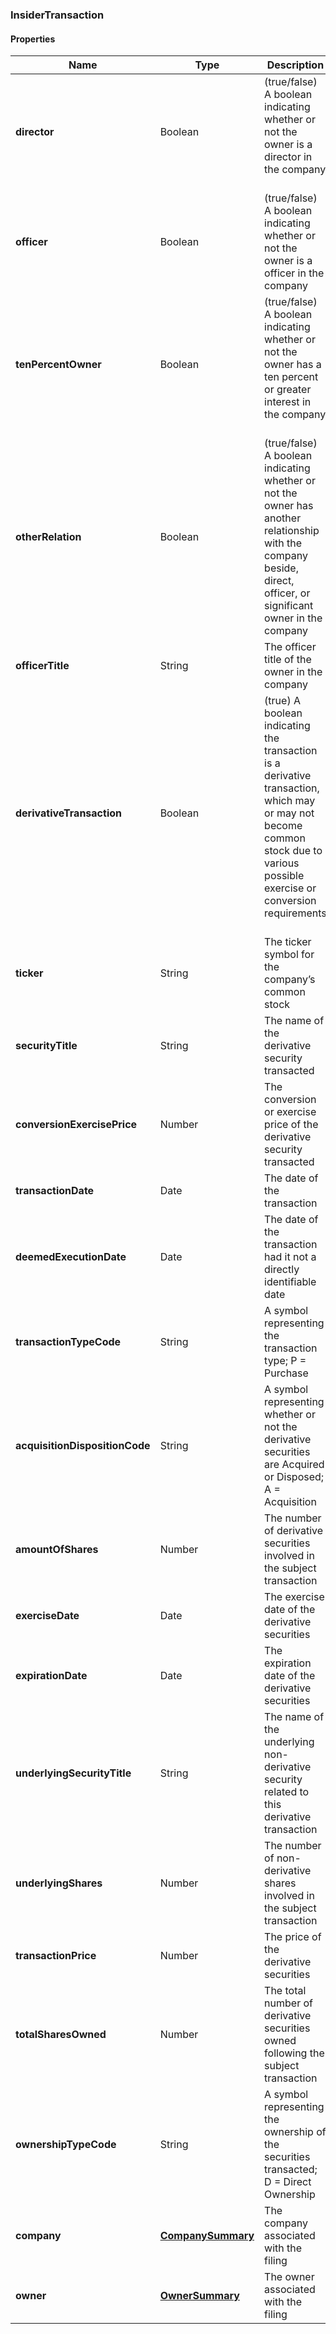 
[//]: # (CLASS:InsiderTransaction)

[//]: # (KIND:object)

### InsiderTransaction

#### Properties

[//]: # (START_DEFINITION)

Name | Type | Description
------------ | ------------- | -------------
**director** | Boolean | (true/false) A boolean indicating whether or not the owner is a director in the company &nbsp;
**officer** | Boolean | (true/false) A boolean indicating whether or not the owner is a officer in the company &nbsp;
**tenPercentOwner** | Boolean | (true/false) A boolean indicating whether or not the owner has a ten percent or greater interest in the company &nbsp;
**otherRelation** | Boolean | (true/false) A boolean indicating whether or not the owner has another relationship with the company beside, direct, officer, or significant owner in the company &nbsp;
**officerTitle** | String | The officer title of the owner in the company &nbsp;
**derivativeTransaction** | Boolean | (true) A boolean indicating the transaction is a derivative transaction, which may or may not become common stock due to various possible exercise or conversion requirements &nbsp;
**ticker** | String | The ticker symbol for the company’s common stock &nbsp;
**securityTitle** | String | The name of the derivative security transacted &nbsp;
**conversionExercisePrice** | Number | The conversion or exercise price of the derivative security transacted &nbsp;
**transactionDate** | Date | The date of the transaction &nbsp;
**deemedExecutionDate** | Date | The date of the transaction had it not a directly identifiable date &nbsp;
**transactionTypeCode** | String | A symbol representing the transaction type; P &#x3D; Purchase | S &#x3D; Sale | A  &#x3D; Award | M &#x3D; Conversion to Common | C &#x3D; Conversion | X &#x3D; Exercise of Derivative More Transaction Codes &nbsp;
**acquisitionDispositionCode** | String | A symbol representing whether or not the derivative securities are Acquired or Disposed; A &#x3D; Acquisition | D &#x3D; Disposition &nbsp;
**amountOfShares** | Number | The number of derivative securities involved in the subject transaction &nbsp;
**exerciseDate** | Date | The exercise date of the derivative securities &nbsp;
**expirationDate** | Date | The expiration date of the derivative securities &nbsp;
**underlyingSecurityTitle** | String | The name of the underlying non-derivative security related to this derivative transaction &nbsp;
**underlyingShares** | Number | The number of non-derivative shares involved in the subject transaction &nbsp;
**transactionPrice** | Number | The price of the derivative securities &nbsp;
**totalSharesOwned** | Number | The total number of derivative securities owned following the subject transaction &nbsp;
**ownershipTypeCode** | String | A symbol representing the ownership of the securities transacted; D &#x3D; Direct Ownership | I &#x3D; Indirect Ownership &nbsp;
**company** | [**CompanySummary**](CompanySummary.md) | The company associated with the filing &nbsp;
**owner** | [**OwnerSummary**](OwnerSummary.md) | The owner associated with the filing &nbsp;

[//]: # (END_DEFINITION)


[//]: # (CONTAINED_CLASS:CompanySummary)


[//]: # (CONTAINED_CLASS:OwnerSummary)





